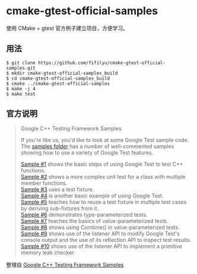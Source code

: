 # cmake-gtest-official-samples

使用 CMake + gtest 官方例子建立项目，方便学习。

## 用法

    $ git clone https://github.com/fifilyu/cmake-gtest-official-samples.git
    $ mkdir cmake-gtest-official-samples_build
    $ cd cmake-gtest-official-samples_build
    $ cmake ../cmake-gtest-official-samples
    $ make -j 4
    $ make test
    
## 官方说明

>Google C++ Testing Framework Samples
>
> If you're like us, you'd like to look at some Google Test sample code. The [samples folder] has a number of well-commented samples showing how to use a variety of Google Test features.
> 
>    [Sample #1] shows the basic steps of using Google Test to test C++ functions.  
>    [Sample #2] shows a more complex unit test for a class with multiple member functions.  
>    [Sample #3] uses a test fixture.  
>    [Sample #4] is another basic example of using Google Test.  
>    [Sample #5] teaches how to reuse a test fixture in multiple test cases by deriving sub-fixtures from it.  
>    [Sample #6] demonstrates type-parameterized tests.  
>    [Sample #7] teaches the basics of value-parameterized tests.  
>    [Sample #8] shows using Combine() in value-parameterized tests.  
>    [Sample #9] shows use of the listener API to modify Google Test's console output and the use of its reflection API to inspect test results.  
>    [Sample #10] shows use of the listener API to implement a primitive memory leak checker.  

[samples folder]: http://code.google.com/p/googletest/source/browse/#svn/trunk/samples
[Sample #1]: http://code.google.com/p/googletest/source/browse/trunk/samples/sample1_unittest.cc
[Sample #2]: http://code.google.com/p/googletest/source/browse/trunk/samples/sample2_unittest.cc
[Sample #3]: http://code.google.com/p/googletest/source/browse/trunk/samples/sample3_unittest.cc
[Sample #4]: http://code.google.com/p/googletest/source/browse/trunk/samples/sample4_unittest.cc
[Sample #5]: http://code.google.com/p/googletest/source/browse/trunk/samples/sample5_unittest.cc
[Sample #6]: http://code.google.com/p/googletest/source/browse/trunk/samples/sample6_unittest.cc
[Sample #7]: http://code.google.com/p/googletest/source/browse/trunk/samples/sample7_unittest.cc
[Sample #8]: http://code.google.com/p/googletest/source/browse/trunk/samples/sample8_unittest.cc
[Sample #9]: http://code.google.com/p/googletest/source/browse/trunk/samples/sample9_unittest.cc
[Sample #10]: http://code.google.com/p/googletest/source/browse/trunk/samples/sample10_unittest.cc

整理自 [Google C++ Testing Framework Samples](https://code.google.com/p/googletest/wiki/Samples)